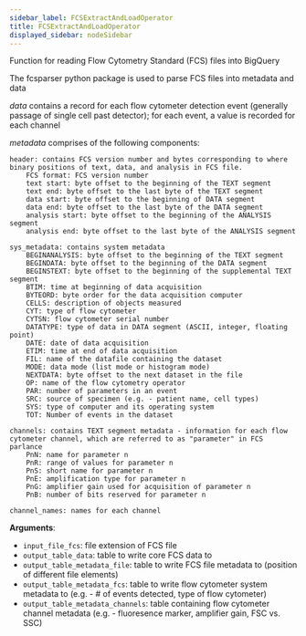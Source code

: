 ```yaml
---
sidebar_label: FCSExtractAndLoadOperator
title: FCSExtractAndLoadOperator
displayed_sidebar: nodeSidebar
---
```


Function for reading Flow Cytometry Standard (FCS) files into BigQuery

The fcsparser python package is used to parse FCS files into metadata and data

*data* contains a record for each flow cytometer detection event (generally passage of single cell past detector); 
    for each event, a value is recorded for each channel

*metadata* comprises of the following components:

    header: contains FCS version number and bytes corresponding to where binary positions of text, data, and analysis in FCS file.
        FCS format: FCS version number
        text start: byte offset to the beginning of the TEXT segment
        text end: byte offset to the last byte of the TEXT segment
        data start: byte offset to the beginning of DATA segment
        data end: byte offset to the last byte of the DATA segment
        analysis start: byte offset to the beginning of the ANALYSIS segment
        analysis end: byte offset to the last byte of the ANALYSIS segment

    sys_metadata: contains system metadata
        BEGINANALYSIS: byte offset to the beginning of the TEXT segment
        BEGINDATA: byte offset to the beginning of the DATA segment
        BEGINSTEXT: byte offset to the beginning of the supplemental TEXT segment
        BTIM: time at beginning of data acquisition
        BYTEORD: byte order for the data acquisition computer
        CELLS: description of objects measured
        CYT: type of flow cytometer
        CYTSN: flow cytometer serial number
        DATATYPE: type of data in DATA segment (ASCII, integer, floating point)
        DATE: date of data acquisition
        ETIM: time at end of data acquisition
        FIL: name of the datafile containing the dataset
        MODE: data mode (list mode or histogram mode)
        NEXTDATA: byte offset to the next dataset in the file
        OP: name of the flow cytometry operator
        PAR: number of parameters in an event
        SRC: source of specimen (e.g. - patient name, cell types)
        SYS: type of computer and its operating system
        TOT: Number of events in the dataset

    channels: contains TEXT segment metadata - information for each flow cytometer channel, which are referred to as "parameter" in FCS parlance
        PnN: name for parameter n
        PnR: range of values for parameter n
        PnS: short name for parameter n
        PnE: amplification type for parameter n
        PnG: amplifier gain used for acquisition of parameter n
        PnB: number of bits reserved for parameter n

    channel_names: names for each channel

**Arguments**:

- `input_file_fcs`: file extension of FCS file
- `output_table_data`: table to write core FCS data to
- `output_table_metadata_file`: table to write FCS file metadata to (position of different file elements)
- `output_table_metadata_fcs`: table to write flow cytometer system metadata to (e.g. - # of events detected, type of flow cytometer)
- `output_table_metadata_channels`: table containing flow cytometer channel metadata (e.g. - fluoresence marker, amplifier gain, FSC vs. SSC)

